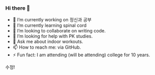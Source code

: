 ### Hi there 👋


- 🔭 I’m currently working on 정신과 공부
- 🌱 I’m currently learning spinal cord
- 👯 I’m looking to collaborate on writing code.
- 🤔 I’m looking for help with PK studies.
- 💬 Ask me about indoor workouts. 
- 📫 How to reach me: via GitHub.
- ⚡ Fun fact: I am attending (will be attending) college for 10 years.

수정!